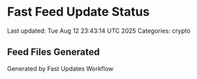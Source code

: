 # Fast Feed Update Status
Last updated: Tue Aug 12 23:43:14 UTC 2025
Categories: crypto

## Feed Files Generated

Generated by Fast Updates Workflow
